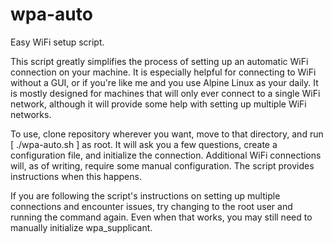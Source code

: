 # wpa-auto
Easy WiFi setup script.

This script greatly simplifies the process of setting up an automatic WiFi connection on your machine. It is especially helpful for connecting to WiFi without a GUI, or if
you're like me and you use Alpine Linux as your daily. It is mostly designed for machines that will only ever connect to a single WiFi network, although it will provide some help with setting up multiple WiFi networks. 

To use, clone repository wherever you want, move to that directory, and run [ ./wpa-auto.sh ] as root. It will ask you a few questions, create a configuration file, and
initialize the connection. Additional WiFi connections will, as of writing, require some manual configuration. The script provides instructions when this happens.

If you are following the script's instructions on setting up multiple connections and encounter issues, try changing to the root user and running the command again.
Even when that works, you may still need to manually initialize wpa_supplicant.
